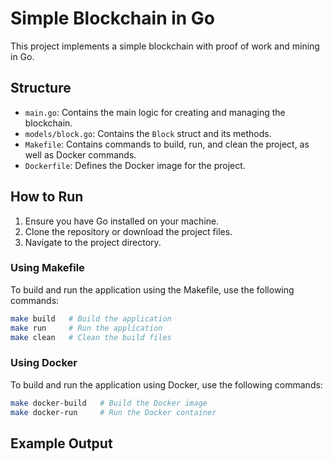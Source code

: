 # Simple Blockchain in Go

This project implements a simple blockchain with proof of work and mining in Go.

## Structure

- `main.go`: Contains the main logic for creating and managing the blockchain.
- `models/block.go`: Contains the `Block` struct and its methods.
- `Makefile`: Contains commands to build, run, and clean the project, as well as Docker commands.
- `Dockerfile`: Defines the Docker image for the project.

## How to Run

1. Ensure you have Go installed on your machine.
2. Clone the repository or download the project files.
3. Navigate to the project directory.

### Using Makefile

To build and run the application using the Makefile, use the following commands:

```sh
make build   # Build the application
make run     # Run the application
make clean   # Clean the build files
```

### Using Docker

To build and run the application using Docker, use the following commands:

```sh
make docker-build   # Build the Docker image
make docker-run     # Run the Docker container
```

## Example Output
